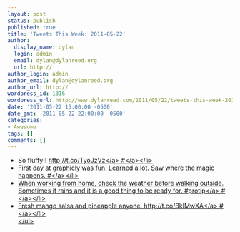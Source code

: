 ```yaml
---
layout: post
status: publish
published: true
title: 'Tweets This Week: 2011-05-22'
author:
  display_name: dylan
  login: admin
  email: dylan@dylanreed.org
  url: http://
author_login: admin
author_email: dylan@dylanreed.org
author_url: http://
wordpress_id: 1316
wordpress_url: http://www.dylanreed.com/2011/05/22/tweets-this-week-2011-05-22/
date: '2011-05-22 15:00:00 -0500'
date_gmt: '2011-05-22 22:00:00 -0500'
categories:
- Awesome
tags: []
comments: []
---
```

<ul class="aktt_tweet_digest">
<li>So fluffy!! <a href="http:&#47;&#47;t.co&#47;TyoJzVz" rel="nofollow">http:&#47;&#47;t.co&#47;TyoJzVz<&#47;a> <a href="http:&#47;&#47;twitter.com&#47;awesomeguy&#47;statuses&#47;69811935998259200" class="aktt_tweet_time">#<&#47;a><&#47;li>
<li>First day at graphicly was fun. Learned a lot. Saw where the magic happens. <a href="http:&#47;&#47;twitter.com&#47;awesomeguy&#47;statuses&#47;70673749309014016" class="aktt_tweet_time">#<&#47;a><&#47;li>
<li>When working from home, check the weather before walking outside. Sometimes it rains and it is a good thing to be ready for. #<a href="http:&#47;&#47;search.twitter.com&#47;search?q=%23protip" class="aktt_hashtag">protip<&#47;a> <a href="http:&#47;&#47;twitter.com&#47;awesomeguy&#47;statuses&#47;70965722582491136" class="aktt_tweet_time">#<&#47;a><&#47;li>
<li>Fresh mango salsa and pineapple anyone.  <a href="http:&#47;&#47;t.co&#47;8kIMwXA" rel="nofollow">http:&#47;&#47;t.co&#47;8kIMwXA<&#47;a> <a href="http:&#47;&#47;twitter.com&#47;awesomeguy&#47;statuses&#47;72094933812645888" class="aktt_tweet_time">#<&#47;a><&#47;li><br />
<&#47;ul></p>
